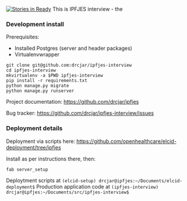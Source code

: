 [![Stories in Ready](https://badge.waffle.io/drcjar/ipfjes-interview.png?label=ready&title=Ready)](https://waffle.io/drcjar/ipfjes-interview)
This is IPFJES interview - the

### Development install

Prerequisites:

* Installed Postgres (server and header packages)
* Virtualenvwrapper

```
git clone git@github.com:drcjar/ipfjes-interview
cd ipfjes-interview
mkvirtualenv -a $PWD ipfjes-interview
pip install -r requirements.txt
python manage.py migrate
python manage.py runserver
```

Project documentation: https://github.com/drcjar/ipfjes

Bug tracker: https://github.com/drcjar/ipfjes-interview/issues

### Deployment details

Deployment via scripts here: https://github.com/openhealthcare/elcid-deployment/tree/ipfjes

Install as per instructions there, then:

```
fab server_setup
```

Deploytment scripts at `(elcid-setup) drcjar@ipfjes:~/Documents/elcid-deployment$`
Production application code at `(ipfjes-interview) drcjar@ipfjes:~/Documents/src/ipfjes-interview$`
